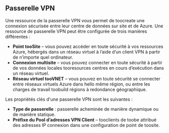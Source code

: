 ## <a name="vpn-gateway"></a>Passerelle VPN
Une ressource de la passerelle VPN vous permet de toocreate une connexion sécurisée entre leur centre de données sur site et de Azure. Une ressource de passerelle VPN peut être configurée de trois manières différentes :

* **Point tooSite** – vous pouvez accéder en toute sécurité à vos ressources Azure, hébergés dans un réseau virtuel à l’aide d’un client VPN à partir de n’importe quel ordinateur. 
* **Connexion multisite** – vous pouvez connecter en toute sécurité à partir de vos données locales tooresources centres en cours d’exécution dans un réseau virtuel. 
* **Réseau virtuel tooVNET** – vous pouvez en toute sécurité se connecter entre réseaux virtuels Azure dans hello même région, ou entre les charges de travail toobuild régions à redondance géographique.

Les propriétés clés d'une passerelle VPN sont les suivantes :

* **Type de passerelle** : passerelle acheminée de manière dynamique ou de manière statique. 
* **Préfixe du Pool d’adresses VPN Client** – tooclients de toobe attribué des adresses IP connexion dans une configuration de point de toosite.

